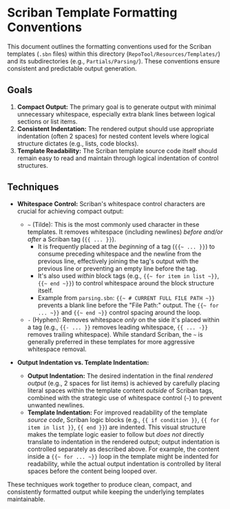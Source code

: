 # Scriban Template Formatting Conventions

This document outlines the formatting conventions used for the Scriban templates (`.sbn` files) within this directory (`RepoTool/Resources/Templates/`) and its subdirectories (e.g., `Partials/Parsing/`). These conventions ensure consistent and predictable output generation.

## Goals

1.  **Compact Output:** The primary goal is to generate output with minimal unnecessary whitespace, especially extra blank lines between logical sections or list items.
2.  **Consistent Indentation:** The rendered output should use appropriate indentation (often 2 spaces) for nested content levels where logical structure dictates (e.g., lists, code blocks).
3.  **Template Readability:** The Scriban template source code itself should remain easy to read and maintain through logical indentation of control structures.

## Techniques

*   **Whitespace Control:** Scriban's whitespace control characters are crucial for achieving compact output:
    *   `~` (Tilde): This is the most commonly used character in these templates. It removes whitespace (including newlines) *before and/or after* a Scriban tag (`{{ ... }}`).
        *   It is frequently placed at the *beginning* of a tag (`{{~ ... }}`) to consume preceding whitespace and the newline from the previous line, effectively joining the tag's output with the previous line or preventing an empty line before the tag.
        *   It's also used *within* block tags (e.g., `{{~ for item in list ~}}`, `{{~ end ~}}`) to control whitespace around the block structure itself.
        *   Example from `parsing.sbn`: `{{~ # CURRENT FULL FILE PATH ~}}` prevents a blank line before the "File Path:" output. The `{{~ for ... ~}}` and `{{~ end ~}}` control spacing around the loop.
    *   `-` (Hyphen): Removes whitespace *only* on the side it's placed within a tag (e.g., `{{- ... }}` removes leading whitespace, `{{ ... -}}` removes trailing whitespace). While standard Scriban, the `~` is generally preferred in these templates for more aggressive whitespace removal.

*   **Output Indentation vs. Template Indentation:**
    *   **Output Indentation:** The desired indentation in the final *rendered output* (e.g., 2 spaces for list items) is achieved by carefully placing literal spaces within the template content *outside* of Scriban tags, combined with the strategic use of whitespace control (`~`) to prevent unwanted newlines.
    *   **Template Indentation:** For improved readability of the template *source code*, Scriban logic blocks (e.g., `{{ if condition }}`, `{{ for item in list }}`, `{{ end }}`) are indented. This visual structure makes the template logic easier to follow but *does not* directly translate to indentation in the rendered output; output indentation is controlled separately as described above. For example, the content inside a `{{~ for ... ~}}` loop in the template might be indented for readability, while the actual output indentation is controlled by literal spaces before the content being looped over.

These techniques work together to produce clean, compact, and consistently formatted output while keeping the underlying templates maintainable.